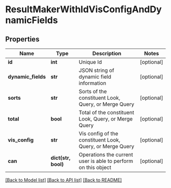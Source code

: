 # ResultMakerWithIdVisConfigAndDynamicFields

## Properties
Name | Type | Description | Notes
------------ | ------------- | ------------- | -------------
**id** | **int** | Unique Id | [optional] 
**dynamic_fields** | **str** | JSON string of dynamic field information | [optional] 
**sorts** | **str** | Sorts of the constituent Look, Query, or Merge Query | [optional] 
**total** | **bool** | Total of the constituent Look, Query, or Merge Query | [optional] 
**vis_config** | **str** | Vis config of the constituent Look, Query, or Merge Query | [optional] 
**can** | **dict(str, bool)** | Operations the current user is able to perform on this object | [optional] 

[[Back to Model list]](../README.md#documentation-for-models) [[Back to API list]](../README.md#documentation-for-api-endpoints) [[Back to README]](../README.md)


